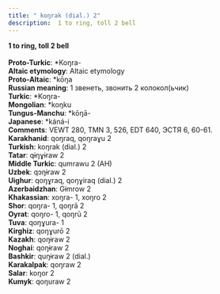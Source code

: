 ```yaml
---
title: " koŋrak (dial.) 2"
description:  1 to ring, toll 2 bell
---
```

<strong> 1 to ring, toll 2 bell</strong><br><br>
<strong>Proto-Turkic</strong>:  *Koŋra-<br>
<strong>Altaic etymology</strong>:  Altaic etymology<br>
<strong> Proto-Altaic</strong>:  *kōŋa<br>
<strong>Russian meaning</strong>:  1 звенеть, звонить 2 колокол(ьчик)<br>
<strong>Turkic</strong>:  *Koŋra-<br>
<strong>Mongolian</strong>:  *koŋku<br>
<strong>Tungus-Manchu</strong>:  *kōŋā-<br>
<strong>Japanese</strong>:  *káná-i<br>
<strong>Comments</strong>:  VEWT 280, TMN 3, 526, EDT 640, ЭСТЯ 6, 60-61.<br>
<strong>Karakhanid</strong>:  qoŋraq, qoŋraɣu 2<br>
<strong>Turkish</strong>:  koŋrak (dial.) 2<br>
<strong>Tatar</strong>:  qɨŋɣɨraw 2<br>
<strong>Middle Turkic</strong>:  qumrawu 2 (AH)<br>
<strong>Uzbek</strong>:  qɔŋɨraw 2<br>
<strong>Uighur</strong>:  qoŋɣraq, qoŋɣiraq (dial.) 2<br>
<strong>Azerbaidzhan</strong>:  Gɨmrow 2<br>
<strong>Khakassian</strong>:  xoŋra- 1, xoŋro 2<br>
<strong>Shor</strong>:  qoŋra- 1, qoŋrā 2<br>
<strong>Oyrat</strong>:  qoŋro- 1, qoŋrū 2<br>
<strong>Tuva</strong>:  qoŋɣura- 1<br>
<strong>Kirghiz</strong>:  qoŋɣurō 2<br>
<strong>Kazakh</strong>:  qoŋɨraw 2<br>
<strong>Noghai</strong>:  qoŋɨraw 2<br>
<strong>Bashkir</strong>:  quŋɨraw 2 (dial.)<br>
<strong>Karakalpak</strong>:  qoŋraw 2<br>
<strong>Salar</strong>:  koŋor 2<br>
<strong>Kumyk</strong>:  qoŋuraw 2<br>


